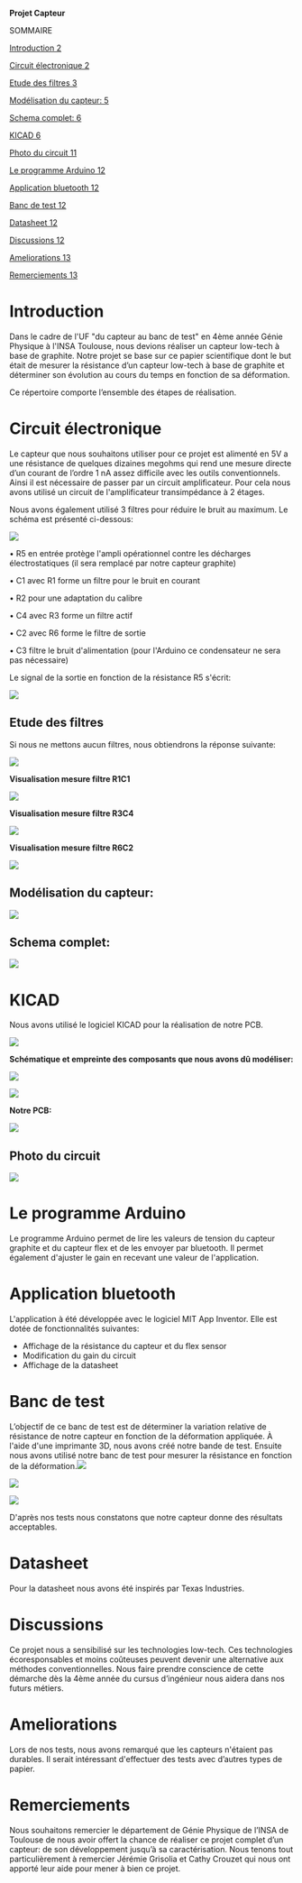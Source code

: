 ﻿
**Projet Capteur**


SOMMAIRE

[Introduction	2](#_aqfiiiz3mat1)

[Circuit électronique	2](#_85kghymnccqe)

[Etude des filtres	3](#_3wv6rcoxo2u0)

[Modélisation du capteur:	5](#_od7riktkldgj)

[Schema complet:	6](#_dfu786f6gm2l)

[KICAD	6](#_9s9i8k258f05)

[Photo du circuit	11](#_kr2nya7ldd2s)

[Le programme Arduino	12](#_101d9m39fwqz)

[Application bluetooth	12](#_bzfua36c38m9)

[Banc de test	12](#_r0kbzpm251z9)

[Datasheet	12](#_eai4omgrnxa8)

[Discussions	12](#_o2hx32m0ftjm)

[Ameliorations	13](#_7aa4jqu1zgj3)

[Remerciements	13](#_hgrpjs9usncb)





















# <a name="_aqfiiiz3mat1"></a>Introduction

Dans le cadre de l'UF "du capteur au banc de test" en 4ème année Génie Physique à l'INSA Toulouse, nous devions réaliser un capteur low-tech à base de graphite. Notre projet se base sur ce papier scientifique dont le but était de mesurer la résistance d’un capteur low-tech à base de graphite et déterminer son évolution au cours du temps en fonction de sa déformation. 

Ce répertoire comporte l’ensemble des étapes de réalisation.  

# <a name="_85kghymnccqe"></a>Circuit électronique 

Le capteur que nous souhaitons utiliser pour ce projet est alimenté en 5V a une résistance de quelques dizaines megohms qui rend une mesure directe d’un courant de l’ordre 1 nA assez difficile avec les outils conventionnels. Ainsi il est nécessaire de passer par un circuit amplificateur. Pour cela nous avons utilisé un circuit de l'amplificateur transimpédance à  2 étages. 

Nous avons également utilisé 3 filtres pour réduire le bruit au maximum. Le schéma est présenté ci-dessous:

![](readme/Aspose.Words.3b03996b-de7f-4a27-b3a3-2ca13a7ea03e.001.png)

• R5 en entrée protège l'ampli opérationnel contre les décharges électrostatiques (il sera remplacé par notre capteur graphite)

• C1 avec R1 forme un filtre pour le bruit en courant 

• R2 pour une adaptation du calibre 

• C4 avec R3 forme un filtre actif 

• C2 avec R6 forme le filtre de sortie 

• C3 filtre le bruit d'alimentation (pour l'Arduino ce condensateur ne sera pas nécessaire)  

Le signal de la sortie en fonction de la résistance R5 s'écrit:

![](Aspose.Words.3b03996b-de7f-4a27-b3a3-2ca13a7ea03e.002.png)
## <a name="_3wv6rcoxo2u0"></a>Etude des filtres

Si nous ne mettons aucun filtres, nous obtiendrons la réponse suivante:

![](Aspose.Words.3b03996b-de7f-4a27-b3a3-2ca13a7ea03e.003.png)













**Visualisation mesure filtre R1C1**

![](Aspose.Words.3b03996b-de7f-4a27-b3a3-2ca13a7ea03e.004.png)


**Visualisation mesure filtre R3C4**

![](Aspose.Words.3b03996b-de7f-4a27-b3a3-2ca13a7ea03e.005.png)





**Visualisation mesure filtre R6C2**

![](Aspose.Words.3b03996b-de7f-4a27-b3a3-2ca13a7ea03e.006.png) 

## <a name="_od7riktkldgj"></a>Modélisation du capteur: 

![](Aspose.Words.3b03996b-de7f-4a27-b3a3-2ca13a7ea03e.007.png)

## <a name="_dfu786f6gm2l"></a>Schema complet: 

![](Aspose.Words.3b03996b-de7f-4a27-b3a3-2ca13a7ea03e.008.png)
# <a name="_9s9i8k258f05"></a>KICAD

Nous avons utilisé le logiciel KICAD pour la réalisation de notre PCB. 

![](Aspose.Words.3b03996b-de7f-4a27-b3a3-2ca13a7ea03e.009.png) 


**Schématique et empreinte des composants que nous avons dû modéliser:** 

![](Aspose.Words.3b03996b-de7f-4a27-b3a3-2ca13a7ea03e.010.png)

![](Aspose.Words.3b03996b-de7f-4a27-b3a3-2ca13a7ea03e.011.png)











**Notre PCB:**

![](Aspose.Words.3b03996b-de7f-4a27-b3a3-2ca13a7ea03e.012.png)

## <a name="_kr2nya7ldd2s"></a>**Photo du circuit**
![](Aspose.Words.3b03996b-de7f-4a27-b3a3-2ca13a7ea03e.013.jpeg)



# <a name="_101d9m39fwqz"></a>Le programme Arduino
Le programme Arduino permet de lire les valeurs de tension du capteur graphite et du capteur flex et de les envoyer par bluetooth. Il permet également d'ajuster le gain en recevant une valeur de l'application. 
# <a name="_bzfua36c38m9"></a>Application bluetooth

L'application à été développée avec le logiciel MIT App Inventor. Elle est dotée de fonctionnalités suivantes:

- Affichage de la résistance du capteur et du flex sensor
- Modification du gain du circuit
- Affichage de la datasheet

# <a name="_r0kbzpm251z9"></a>Banc de test

L’objectif de ce banc de test est de déterminer la variation relative de résistance de notre capteur en fonction de la déformation appliquée. À l'aide d'une imprimante 3D, nous avons créé notre bande de test. Ensuite nous avons utilisé notre banc de test pour mesurer la résistance en fonction de la déformation.![](Aspose.Words.3b03996b-de7f-4a27-b3a3-2ca13a7ea03e.014.jpeg)

![](Aspose.Words.3b03996b-de7f-4a27-b3a3-2ca13a7ea03e.015.png)

![](Aspose.Words.3b03996b-de7f-4a27-b3a3-2ca13a7ea03e.016.png)

D'après nos tests nous constatons que notre capteur donne des résultats acceptables.

# <a name="_eai4omgrnxa8"></a>Datasheet
Pour la datasheet nous avons été inspirés par Texas Industries. 
# <a name="_o2hx32m0ftjm"></a>Discussions 

Ce projet nous a sensibilisé sur les technologies low-tech. Ces technologies écoresponsables et moins coûteuses peuvent devenir une alternative aux méthodes conventionnelles. Nous faire prendre conscience de cette démarche dès la 4ème année du cursus d’ingénieur nous aidera dans nos futurs métiers.  
# <a name="_7aa4jqu1zgj3"></a>Ameliorations 
Lors de nos tests, nous avons remarqué que les capteurs n'étaient pas durables. Il serait intéressant d'effectuer des tests avec d’autres types de papier. 

# <a name="_hgrpjs9usncb"></a>Remerciements
Nous souhaitons remercier le département de Génie Physique de l’INSA de Toulouse de nous avoir offert la chance de réaliser ce projet complet d’un capteur: de son développement jusqu’à sa caractérisation. Nous tenons tout particulièrement à remercier Jérémie Grisolia et Cathy Crouzet qui nous ont apporté leur aide pour mener à bien ce projet. 
